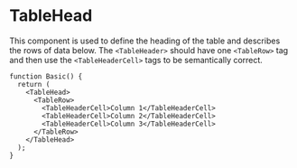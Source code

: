 # TableHead

This component is used to define the heading of the table and describes the rows of data below. The `<TableHeader>` should have one `<TableRow>` tag and then use the `<TableHeaderCell>` tags to be semantically correct.

```tsx
function Basic() {
  return (
    <TableHead>
      <TableRow>
        <TableHeaderCell>Column 1</TableHeaderCell>
        <TableHeaderCell>Column 2</TableHeaderCell>
        <TableHeaderCell>Column 3</TableHeaderCell>
      </TableRow>
    </TableHead>
  );
}
```
